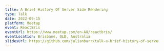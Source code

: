 ```yaml
---
title: A Brief History Of Server Side Rendering
type: Talk
date: 2022-09-15
platform: Meetup
event: ReactBris
eventUrl: https://www.meetup.com/en-AU/reactbris/
eventLocation: Brisbane, QLD, Australia
slidesUrl: https://github.com/julianburr/talk-a-brief-history-of-server-side-rendering
---
```

